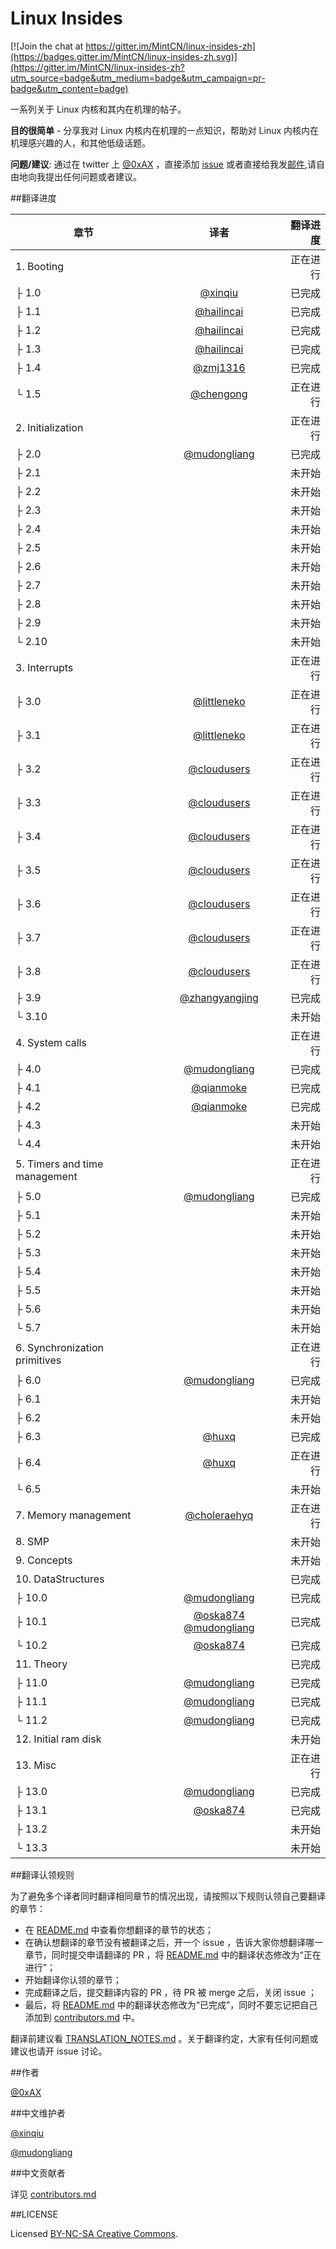 Linux Insides
===============

[![Join the chat at https://gitter.im/MintCN/linux-insides-zh](https://badges.gitter.im/MintCN/linux-insides-zh.svg)](https://gitter.im/MintCN/linux-insides-zh?utm_source=badge&utm_medium=badge&utm_campaign=pr-badge&utm_content=badge)

一系列关于 Linux 内核和其内在机理的帖子。

**目的很简单** - 分享我对 Linux 内核内在机理的一点知识，帮助对 Linux 内核内在机理感兴趣的人，和其他低级话题。

**问题/建议**: 通过在 twitter 上 [@0xAX](https://twitter.com/0xAX) ，直接添加 [issue](https://github.com/0xAX/linux-insides/issues/new) 或者直接给我发[邮件](mailto:anotherworldofworld@gmail.com),请自由地向我提出任何问题或者建议。

##翻译进度

| 章节|译者|翻译进度|
| ------------- |:-------------:| -----:|
| 1. Booting||正在进行|
|├ 1.0|[@xinqiu](https://github.com/xinqiu)|已完成|
|├ 1.1|[@hailincai](https://github.com/hailincai)|已完成|
|├ 1.2|[@hailincai](https://github.com/hailincai)|已完成|
|├ 1.3|[@hailincai](https://github.com/hailincai)|已完成|
|├ 1.4|[@zmj1316](https://github.com/zmj1316)|已完成|
|└ 1.5|[@chengong](https://github.com/chengong)|正在进行|
| 2. Initialization||正在进行|
|├ 2.0|[@mudongliang](https://github.com/mudongliang)|已完成|
|├ 2.1||未开始|
|├ 2.2||未开始|
|├ 2.3||未开始|
|├ 2.4||未开始|
|├ 2.5||未开始|
|├ 2.6||未开始|
|├ 2.7||未开始|
|├ 2.8||未开始|
|├ 2.9||未开始|
|└ 2.10||未开始|
| 3. Interrupts||正在进行|
|├ 3.0|[@littleneko](https://github.com/littleneko)|正在进行|
|├ 3.1|[@littleneko](https://github.com/littleneko)|正在进行|
|├ 3.2|[@cloudusers](https://github.com/cloudusers)|正在进行|
|├ 3.3|[@cloudusers](https://github.com/cloudusers)|正在进行|
|├ 3.4|[@cloudusers](https://github.com/cloudusers)|正在进行|
|├ 3.5|[@cloudusers](https://github.com/cloudusers)|正在进行|
|├ 3.6|[@cloudusers](https://github.com/cloudusers)|正在进行|
|├ 3.7|[@cloudusers](https://github.com/cloudusers)|正在进行|
|├ 3.8|[@cloudusers](https://github.com/cloudusers)|正在进行|
|├ 3.9|[@zhangyangjing](https://github.com/zhangyangjing)|已完成|
|└ 3.10||未开始|
| 4. System calls||正在进行|
|├ 4.0|[@mudongliang](https://github.com/mudongliang)|已完成|
|├ 4.1|[@qianmoke](https://github.com/qianmoke)|已完成|
|├ 4.2|[@qianmoke](https://github.com/qianmoke)|已完成|
|├ 4.3||未开始|
|└ 4.4||未开始|
| 5. Timers and time management||正在进行|
|├ 5.0|[@mudongliang](https://github.com/mudongliang)|已完成|
|├ 5.1||未开始|
|├ 5.2||未开始|
|├ 5.3||未开始|
|├ 5.4||未开始|
|├ 5.5||未开始|
|├ 5.6||未开始|
|└ 5.7||未开始|
| 6. Synchronization primitives||正在进行|
|├ 6.0|[@mudongliang](https://github.com/mudongliang)|已完成|
|├ 6.1||未开始|
|├ 6.2||未开始|
|├ 6.3|[@huxq](https://github.com/huxq)|已完成|
|├ 6.4|[@huxq](https://github.com/huxq)|正在进行|
|└ 6.5||未开始|
| 7. Memory management|[@choleraehyq](https://github.com/choleraehyq)|正在进行|
| 8. SMP||未开始|
| 9. Concepts||未开始|
| 10. DataStructures||已完成|
|├ 10.0|[@mudongliang](https://github.com/mudongliang)|已完成|
|├ 10.1|[@oska874](http://github.com/oska874) [@mudongliang](https://github.com/mudongliang)|已完成|
|└ 10.2|[@oska874](https://github.com/oska874)|已完成|
| 11. Theory||已完成|
|├ 11.0|[@mudongliang](https://github.com/mudongliang)|已完成|
|├ 11.1|[@mudongliang](https://github.com/mudongliang)|已完成|
|└ 11.2|[@mudongliang](https://github.com/mudongliang)|已完成|
| 12. Initial ram disk||未开始|
| 13. Misc||正在进行|
|├ 13.0|[@mudongliang](https://github.com/mudongliang)|已完成|
|├ 13.1|[@oska874](https://github.com/oska874)|已完成|
|├ 13.2||未开始|
|└ 13.3||未开始|

##翻译认领规则

为了避免多个译者同时翻译相同章节的情况出现，请按照以下规则认领自己要翻译的章节：

* 在 [README.md](https://github.com/MintCN/linux-insides-zh/blob/master/README.md) 中查看你想翻译的章节的状态；
* 在确认想翻译的章节没有被翻译之后，开一个 issue ，告诉大家你想翻译哪一章节，同时提交申请翻译的 PR ，将 [README.md](https://github.com/MintCN/linux-insides-zh/blob/master/README.md) 中的翻译状态修改为“正在进行”；
* 开始翻译你认领的章节；
* 完成翻译之后，提交翻译内容的 PR ，待 PR 被 merge 之后，关闭 issue ；
* 最后，将 [README.md](https://github.com/MintCN/linux-insides-zh/blob/master/README.md) 中的翻译状态修改为“已完成”，同时不要忘记把自己添加到 [contributors.md](https://github.com/MintCN/linux-insides-zh/blob/master/contributors.md) 中。

翻译前建议看 [TRANSLATION_NOTES.md](https://github.com/MintCN/linux-insides-zh/blob/master/TRANSLATION_NOTES.md) 。关于翻译约定，大家有任何问题或建议也请开 issue 讨论。

##作者

[@0xAX](https://twitter.com/0xAX)

##中文维护者

[@xinqiu](https://github.com/xinqiu)

[@mudongliang](https://github.com/mudongliang)

##中文贡献者

详见 [contributors.md](https://github.com/MintCN/linux-insides-zh/blob/master/contributors.md)

##LICENSE

Licensed [BY-NC-SA Creative Commons](http://creativecommons.org/licenses/by-nc-sa/4.0/).
